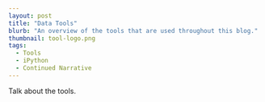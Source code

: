 ```yaml
---
layout: post
title: "Data Tools"
blurb: "An overview of the tools that are used throughout this blog."
thumbnail: tool-logo.png
tags: 
  - Tools
  - iPython
  - Continued Narrative
---
```


Talk about the tools.